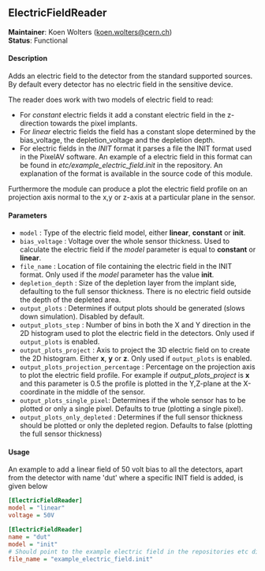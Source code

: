 ## ElectricFieldReader
**Maintainer**: Koen Wolters (<koen.wolters@cern.ch>)  
**Status**: Functional  

#### Description
Adds an electric field to the detector from the standard supported sources. By default every detector has no electric field in the sensitive device.

The reader does work with two models of electric field to read:

* For *constant* electric fields it add a constant electric field in the z-direction towards the pixel implants.
* For *linear* electric fields the field has a constant slope determined by the bias_voltage, the depletion_voltage and the depletion depth.
* For electric fields in the *INIT* format it parses a file the INIT format used in the PixelAV software. An example of a electric field in this format can be found in *etc/example_electric_field.init* in the repository. An explanation of the format is available in the source code of this module.

Furthermore the module can produce a plot the electric field profile on an projection axis normal to the x,y or z-axis at a particular plane in the sensor.

#### Parameters
* `model` : Type of the electric field model, either **linear**, **constant** or **init**.
* `bias_voltage` : Voltage over the whole sensor thickness. Used to calculate the electric field if the *model* parameter is equal to **constant** or **linear**.
* `file_name` : Location of file containing the electric field in the INIT format. Only used if the *model* parameter has the value **init**.
* `depletion_depth` : Size of the depletion layer from the implant side, defaulting to the full sensor thickness. There is no electric field outside the depth of the depleted area.
* `output_plots` : Determines if output plots should be generated (slows down simulation). Disabled by default.
* `output_plots_step` : Number of bins in both the X and Y direction in the 2D histogram used to plot the electric field in the detectors. Only used if `output_plots` is enabled.
* `output_plots_project` : Axis to project the 3D electric field on to create the 2D histogram. Either **x**, **y** or **z**. Only used if `output_plots` is enabled.
* `output_plots_projection_percentage` : Percentage on the projection axis to plot the electric field profile. For example if *output_plots_project* is **x** and this parameter is 0.5 the profile is plotted in the Y,Z-plane at the X-coordinate in the middle of the sensor.
* `output_plots_single_pixel`: Determines if the whole sensor has to be plotted or only a single pixel. Defaults to true (plotting a single pixel).
* `output_plots_only_depleted` : Determines if the full sensor thickness should be plotted or only the depleted region. Defaults to false (plotting the full sensor thickness)

#### Usage
An example to add a linear field of 50 volt bias to all the detectors, apart from the detector with name 'dut' where a specific INIT field is added, is given below

```ini
[ElectricFieldReader]
model = "linear"
voltage = 50V

[ElectricFieldReader]
name = "dut"
model = "init"
# Should point to the example electric field in the repositories etc directory
file_name = "example_electric_field.init"
```
